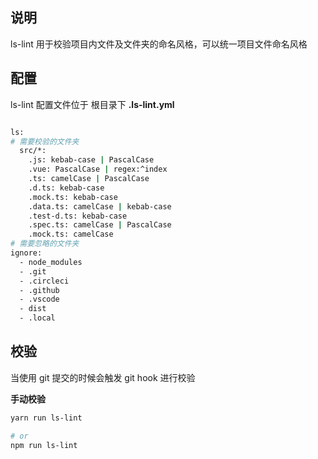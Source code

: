 ## 说明

ls-lint 用于校验项目内文件及文件夹的命名风格，可以统一项目文件命名风格

## 配置

ls-lint 配置文件位于 根目录下 **.ls-lint.yml**

```bash

ls:
# 需要校验的文件夹
  src/*:
    .js: kebab-case | PascalCase
    .vue: PascalCase | regex:^index
    .ts: camelCase | PascalCase
    .d.ts: kebab-case
    .mock.ts: kebab-case
    .data.ts: camelCase | kebab-case
    .test-d.ts: kebab-case
    .spec.ts: camelCase | PascalCase
    .mock.ts: camelCase
# 需要忽略的文件夹
ignore:
  - node_modules
  - .git
  - .circleci
  - .github
  - .vscode
  - dist
  - .local


```

## 校验

当使用 git 提交的时候会触发 git hook 进行校验

**手动校验**

```bash
yarn run ls-lint

# or
npm run ls-lint

```
